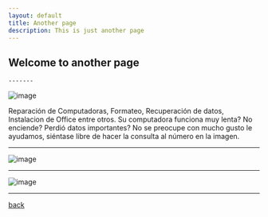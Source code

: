 ```yaml
---
layout: default
title: Another page
description: This is just another page
---
```


## Welcome to another page

	-------
![image](https://user-images.githubusercontent.com/78656150/183827963-a4803cf7-6596-4eb9-905e-8c73eb022063.png)

Reparación de Computadoras, Formateo, Recuperación de datos, Instalacion de Office entre otros.
Su computadora funciona muy lenta? No enciende? Perdió datos importantes?
No se preocupe con mucho gusto le ayudamos, siéntase libre de hacer la consulta al número en la imagen.

------
![image](https://user-images.githubusercontent.com/78656150/183827985-51a8c79d-535b-447b-a6fd-fee2240fc50c.png)
****
![image](https://user-images.githubusercontent.com/78656150/183828014-52f29772-3f28-4526-93c5-235dea639416.png)

-------

[back](./)

